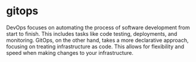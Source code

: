 # gitops
DevOps focuses on automating the process of software development from start to finish. This includes tasks like code testing, deployments, and monitoring. GitOps, on the other hand, takes a more declarative approach, focusing on treating infrastructure as code. This allows for flexibility and speed when making changes to your infrastructure.
